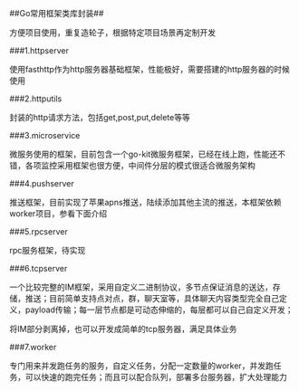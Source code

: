 ##Go常用框架类库封装##

方便项目使用，重复造轮子，根据特定项目场景再定制开发

###1.httpserver

使用fasthttp作为http服务器基础框架，性能极好，需要搭建的http服务器的时候使用

###2.httputils

封装的http请求方法，包括get,post,put,delete等等

###3.microservice

微服务使用的框架，目前包含一个go-kit微服务框架，已经在线上跑，性能还不错，各项监控采用框架也很方便，中间件分层的模式很适合微服务架构

###4.pushserver

推送框架，目前实现了苹果apns推送，陆续添加其他主流的推送，本框架依赖worker项目，参看下面介绍

###5.rpcserver

rpc服务框架，待实现

###6.tcpserver

一个比较完整的IM框架，采用自定义二进制协议，多节点保证消息的送达，存储，推送；目前简单支持点对点，群，聊天室等，具体聊天内容类型完全自己定义，payload传输；每一层节点都是可动态伸缩的，每层都可以自己自定义开发；

将IM部分剥离掉，也可以开发成简单的tcp服务器，满足具体业务

###7.worker

专门用来并发跑任务的服务，自定义任务，分配一定数量的worker，并发跑任务，可以快速的跑完任务；而且可以配合队列，部署多台服务器，扩大处理能力